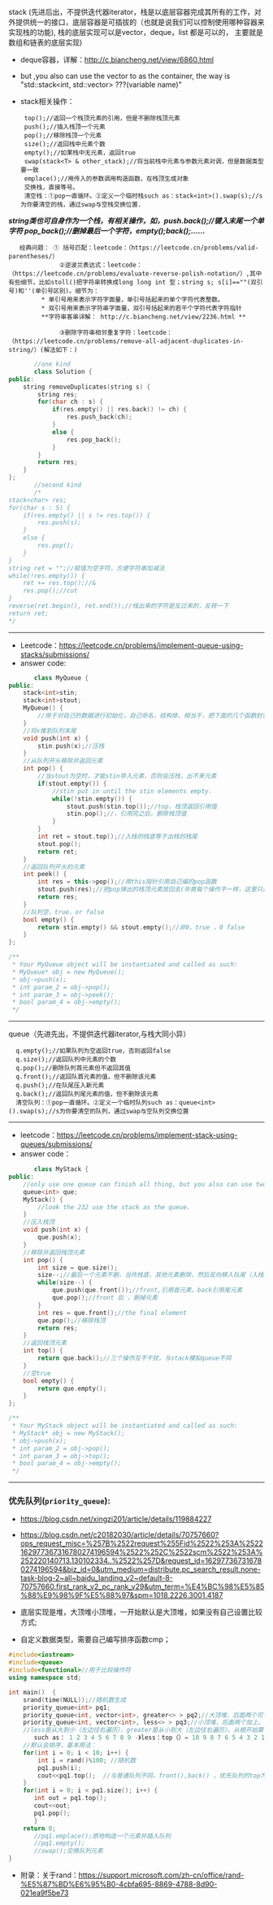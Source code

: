 stack (先进后出，不提供迭代器iterator，栈是以底层容器完成其所有的工作，对外提供统一的接口，底层容器是可插拔的（也就是说我们可以控制使用哪种容器来实现栈的功能),
       栈的底层实现可以是vector，deque，list 都是可以的， 主要就是数组和链表的底层实现)
* deque容器，详解：http://c.biancheng.net/view/6860.html
* but ,you also can use the vector to as the container, the way is "std::stack<int, std::vector<int>> ???(variable name)" 
* stack相关操作：
       
       top();//返回一个栈顶元素的引用，但是不删除栈顶元素
       push();//插入栈顶一个元素
       pop();//移除栈顶一个元素
       size();//返回栈中元素个数
       empty();//如果栈中无元素，返回true
       swap(stack<T> & other_stack);//将当前栈中元素与参数元素对调，但是数据类型要一致
       emplace();//用传入的参数调用构造函数，在栈顶生成对象
       交换栈，直接等号。
       清空栈：①pop一直循环。②定义一个临时栈such as：stack<int>().swap(s);//s为你要清空的栈，通过swap与空栈交换位置.
       
***string类也可自身作为一个栈，有相关操作，如，push.back();//键入末尾一个单字符  pop_back();//删掉最后一个字符，empty();back();......***
       
       经典问题： ① 括号匹配：leetcode：（https://leetcode.cn/problems/valid-parentheses/）
                  ②逆波兰表达式：leetcode：（https://leetcode.cn/problems/evaluate-reverse-polish-notation/）,其中有些细节，比如stoll()把字符串转换成long long int 型；string s; s[i]==""(双引号)和''(单引号区别)。细节为：
             * 单引号用来表示字符字面量，单引号括起来的单个字符代表整数。
             * 双引号用来表示字符串字面量，双引号括起来的若干个字符代表字符指针
             **字符串客串详解： http://c.biancheng.net/view/2236.html **
       
                  ③删除字符串相邻重复字符：leetcode：（https://leetcode.cn/problems/remove-all-adjacent-duplicates-in-string/）(解法如下：)
```c++
       //one kind
       class Solution {
public:
    string removeDuplicates(string s) {
        string res;
        for(char ch : s) {
            if(res.empty() || res.back() != ch) {
                res.push_back(ch);
            }
            else {
                res.pop_back();
            }
        }
        return res;
    }
};
       //second kind
       /*
stack<char> res;
for(char s : S) {
    if(res.empty() || s != res.top()) {
        res.push(s);
    }
    else {
        res.pop();
    }
}
string ret = "";//赋值为空字符，方便字符串加减法
while(!res.empty()) {
    ret += res.top();//&
    res.pop();//cut
}
reverse(ret.begin(), ret.end());//栈出来的字符是反过来的，反转一下
return ret;
*/
```
       
---
* Leetcode：https://leetcode.cn/problems/implement-queue-using-stacks/submissions/
* answer code:
```c++
       class MyQueue {
public:
    stack<int>stin;
    stack<int>stout;
    MyQueue() {
        //用于对自己的数据进行初始化，自己命名，结构体，相当于，把下面的几个函数封包进去，隐藏实现，初始化。MyQueue que = new MyQueue();//such as： A *obj = new A();  //使用 new 创建对象
    }
    //将x推到队列末尾
    void push(int x) {
        stin.push(x);//压栈
    }
    //从队列开头移除并返回元素
    int pop() {
        //当stout为空时，才能stin导入元素，否则会压栈，出不来元素
        if(stout.empty()) {
            //stin put in until the stin elements empty.
            while(!stin.empty()) {
                stout.push(stin.top());//top，栈顶返回引用值
                stin.pop();//，引用完之后，删除栈顶值
            }
        }
        int ret = stout.top();//入栈的栈底等于出栈的栈尾
        stout.pop();
        return ret;
    }
    //返回队列开头的元素
    int peek() {
        int res = this->pop();//用this指针引用自己编的pop函数
        stout.push(res);//把pop弹出的栈顶元素放回去(毕竟每个操作不一样，这里只是返回，不要删除，但是要经过pop函数，所以，删在补)
        return res;
    }
    //队列空，true，or false
    bool empty() {
        return stin.empty() && stout.empty();//非0，true ，0 false
    }
};

/**
 * Your MyQueue object will be instantiated and called as such:
 * MyQueue* obj = new MyQueue();
 * obj->push(x);
 * int param_2 = obj->pop();
 * int param_3 = obj->peek();
 * bool param_4 = obj->empty();
 */
```
---
 
 
queue（先进先出，不提供迭代器iterator,与栈大同小异）
       
      q.empty();//如果队列为空返回true，否则返回false
      q.size();//返回队列中元素的个数
      q.pop();//删除队列首元素但不返回其值
      q.front();//返回队首元素的值，但不删除该元素
      q.push();//在队尾压入新元素
      q.back();//返回队列尾元素的值，但不删除该元素
      清空队列：①pop一直循环。②定义一个临时队列such as：queue<int>().swap(s);//s为你要清空的队列，通过swap与空队列交换位置


---
* leetcode：https://leetcode.cn/problems/implement-stack-using-queues/submissions/
* answer code：
```c++
       class MyStack {
public:
    //only use one queue can finish all thing, but you also can use two queue, the second queue will be used to copy the queue1 except the final element.
    queue<int> que;
    MyStack() {
        //look the 232 use the stack as the queue.
    }
    //压入栈顶
    void push(int x) {
        que.push(x);
    }
    //移除并返回栈顶元素
    int pop() {
        int size = que.size();
        size--;//最后一个元素不删，当作栈底，其他元素删除，然后反向移入队尾（入栈）
        while(size--) {
            que.push(que.front());//front,引用首元素，back引用尾元素
            que.pop();//front 后 ，删掉元素
        }
        int res = que.front();//the final element
        que.pop();//移除栈顶
        return res;
    }
    //返回栈顶元素
    int top() {
        return que.back();//三个操作互不干扰，与stack模拟queue不同
    }
    //空true
    bool empty() {
        return que.empty();
    }
};

/**
 * Your MyStack object will be instantiated and called as such:
 * MyStack* obj = new MyStack();
 * obj->push(x);
 * int param_2 = obj->pop();
 * int param_3 = obj->top();
 * bool param_4 = obj->empty();
 */
``` 
---

### 优先队列(`priority_queue`):
* https://blog.csdn.net/xingzi201/article/details/119884227
* https://blog.csdn.net/c20182030/article/details/70757660?ops_request_misc=%257B%2522request%255Fid%2522%253A%2522162977367316780274196594%2522%252C%2522scm%2522%253A%252220140713.130102334..%2522%257D&request_id=162977367316780274196594&biz_id=0&utm_medium=distribute.pc_search_result.none-task-blog-2~all~baidu_landing_v2~default-8-70757660.first_rank_v2_pc_rank_v29&utm_term=%E4%BC%98%E5%85%88%E9%98%9F%E5%88%97&spm=1018.2226.3001.4187

* 底层实现是堆，大顶堆小顶堆，一开始默认是大顶堆，如果没有自己设置比较方式;
* 自定义数据类型，需要自己编写排序函数cmp；
       
```c++
#include<iostream>
#include<queue>
#include<functional>//用于比较操作符       
using namespace std;

int main()  {
    srand(time(NULL));//随机数生成
    priority_queue<int> pq1;
    priority_queue<int, vector<int>, greater<> > pq2;//大顶堆，后面两个可省略，默认为大顶堆，实现容器为vector   
    priority_queue<int, vector<int>, less<> > pq3;//小顶堆，后面两个加上。
    //less是从大到小（左边往右遍历），greater是从小到大（左边往右遍历）。从根开始算（数组头）
       such as： 1 2 3 4 5 6 7 8 9 -》less：top（）= 10 9 8 7 6 5 4 3 2 1 ；greater:top（）= 1 2 3 4 5 6 7 8 9;(pop按照这个顺序pop)，堆头应该在（若顺序表）数组头，top等操作在数组尾。
    //默认会排序，基本用法：
    for(int i = 0; i < 10; i++) {
        int i = rand()%100; //随机数
        pq1.push(i);
        cout<<pq1.top();  //与普通队列不同，front(),back() ，优先队列的top为顶部（前为出口）                               
    }
    for(int i = 0; i < pq1.size(); i++) {
       int out = pq1.top();
       cout<<out;
       pq1.pop();
       }
    return 0;
       //pq1.emplace();原地构造一个元素并插入队列
       //pq1.empty();
       //swap();交换队列元素
}       
```
* 附录：关于rand：https://support.microsoft.com/zh-cn/office/rand-%E5%87%BD%E6%95%B0-4cbfa695-8869-4788-8d90-021ea9f5be73       
